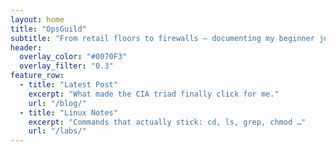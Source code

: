 ```yaml
---
layout: home
title: "OpsGuild"
subtitle: "From retail floors to firewalls — documenting my beginner journey in cybersecurity."
header:
  overlay_color: "#0070F3"
  overlay_filter: "0.3"
feature_row:
  - title: "Latest Post"
    excerpt: "What made the CIA triad finally click for me."
    url: "/blog/"
  - title: "Linux Notes"
    excerpt: "Commands that actually stick: cd, ls, grep, chmod …"
    url: "/labs/"
---
```


